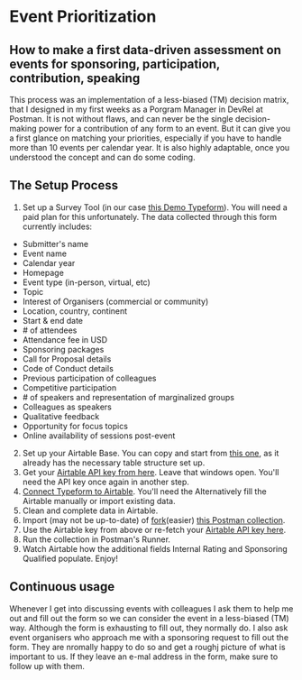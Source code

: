 # Event Prioritization
## How to make a first data-driven assessment on events for sponsoring, participation, contribution, speaking

This process was an implementation of a less-biased (TM) decision matrix, that I designed in my first weeks as a Porgram Manager in DevRel at Postman. It is not without flaws, and can never be the single decision-making power for a contribution of any form to an event. But it can give you a first glance on matching your priorities, especially if you have to handle more than 10 events per calendar year. It is also highly adaptable, once you understood the concept and can do some coding.

## The Setup Process
1) Set up a Survey Tool (in our case [this Demo Typeform](https://jpr72681q14.typeform.com/to/jNUN5xMj)). You will need a paid plan for this unfortunately. The data collected through this form currently includes:
 - Submitter's name
 - Event name
 - Calendar year
 - Homepage
 - Event type (in-person, virtual, etc)
 - Topic
 - Interest of Organisers (commercial or community)
 - Location, country, continent
 - Start & end date
 - \# of attendees
 - Attendance fee in USD
 - Sponsoring packages
 - Call for Proposal details
 - Code of Conduct details
 - Previous participation of colleagues
 - Competitive participation
 - \# of speakers and representation of marginalized groups
 - Colleagues as speakers
 - Qualitative feedback
 - Opportunity for focus topics
 - Online availability of sessions post-event

2) Set up your Airtable Base. You can copy and start from [this one](https://airtable.com/invite/l?inviteId=invLXVX5y41POso3x&inviteToken=6eb7c9d7a336bd50a17bd26ec10e74db54e1bb859510c79a873351f147d74f80&utm_source=email), as it already has the necessary table structure set up.
4) Get your [Airtable API key from here](https://airtable.com/account). Leave that windows open. You'll need the API key once again in another step.
3) [Connect Typeform to Airtable](https://www.typeform.com/help/a/send-data-to-airtable-with-a-typeform-360029263292/). You'll need the Alternatively fill the Airtable manually or import existing data.
4) Clean and complete data in Airtable.
5) Import (may not be up-to-date) of [fork](https://learning.postman.com/docs/collaborating-in-postman/version-control-for-collections/)(easier) [this Postman collection](https://www.postman.com/lichtsucht/workspace/demo-space/collection/11948645-a6307c6d-39dc-457a-bf19-455158425ff5?ctx=documentation).
4) Use the Airtable key from above or re-fetch your [Airtable API key here](https://airtable.com/account).
5) Run the collection in Postman's Runner.
6) Watch Airtable how the additional fields Internal Rating and Sponsoring Qualified populate. Enjoy! 

## Continuous usage
Whenever I get into discussing events with colleagues I ask them to help me out and fill out the form so we can consider the event in a less-biased (TM) way. Although the form is exhausting to fill out, they normally do. I also ask event organisers who approach me with a sponsoring request to fill out the form. They are nromally happy to do so and get a roughj picture of what is important to us. If they leave an e-mal address in the form, make sure to follow up with them.
